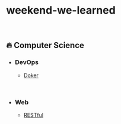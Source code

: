 # weekend-we-learned

<br>

## 🔥 Computer Science

- ### DevOps

  - [Doker](https://github.com/bs-b-s/WWL/blob/main/devOps/docker.md)

<br>

- ### Web

  - [RESTful](https://github.com/bs-b-s/WWL/blob/main/web/RESTful.md) 
